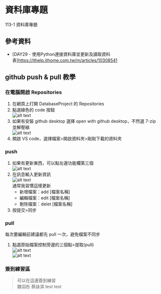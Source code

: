 # 資料庫專題
113-1 資料庫專題

## 參考資料
- [DAY29 - 使用Python連接資料庫並更新及讀取資料表]https://ithelp.ithome.com.tw/m/articles/10308541

## github push & pull 教學
### 在電腦開啟 Repositories
1. 在網頁上打開 DatabaseProject 的 Repositories
2. 點選綠色的 code 按鈕 <br>
    ![alt text](README_img/image.png)
3. 如果有安裝 github desktop 選擇 open with github desktop，不然選 7-zip 並解壓縮<br>
    ![alt text](README_img/image-1.png)
4. 開啟 VS code，選擇檔案>開啟資料夾>剛剛下載的資料夾
### push
1. 如果有更新東西，可以點左邊功能欄第三個<br>
    ![alt text](README_img/image-2.png)
2. 在訊息輸入更新資訊<br>
    ![alt text](README_img/image-3.png)<br>
    通常我習慣這樣更新
    - 新增檔案：add [檔案名稱]
    - 編輯檔案：edit [檔案名稱]
    - 刪除檔案：delet [檔案名稱]
3. 按提交>同步
### pull
每次要編輯前建議都先 pull 一次，避免檔案不同步
1. 點選原始檔案控制旁邊的三個點>提取(pull)<br>
    ![alt text](README_img/image-4.png)<br>
    ![alt text](README_img/image-5.png)

### 簽到練習區
> 可以在這邊簽到練習 <br>
魏羽彤
蔡詠淇
test
test

